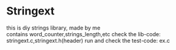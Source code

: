 # Stringext
this is diy strings library, made by me  
contains word_counter,strings_length,etc
check the lib-code: stringext.c,stringext.h(header)
run and check the test-code: ex.c
